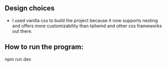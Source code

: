 ## Design choices

- I used vanilla css to build the project because it now supports nesting and offers more customizability than tailwind and other css frameworks out there.

## How to run the program:

npm run dev

